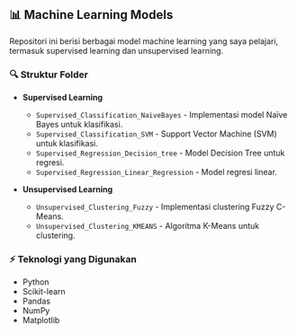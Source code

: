 ## 📊 Machine Learning Models  

Repositori ini berisi berbagai model machine learning yang saya pelajari, termasuk supervised learning dan unsupervised learning.  

### 🔍 Struktur Folder  
- **Supervised Learning**  
  - `Supervised_Classification_NaiveBayes` - Implementasi model Naïve Bayes untuk klasifikasi.  
  - `Supervised_Classification_SVM` - Support Vector Machine (SVM) untuk klasifikasi.  
  - `Supervised_Regression_Decision_tree` - Model Decision Tree untuk regresi.  
  - `Supervised_Regression_Linear_Regression` - Model regresi linear.  

- **Unsupervised Learning**  
  - `Unsupervised_Clustering_Fuzzy` - Implementasi clustering Fuzzy C-Means.  
  - `Unsupervised_Clustering_KMEANS` - Algoritma K-Means untuk clustering.  

### ⚡ Teknologi yang Digunakan  
- Python  
- Scikit-learn  
- Pandas  
- NumPy  
- Matplotlib  

